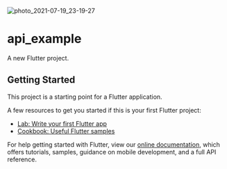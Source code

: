 ![photo_2021-07-19_23-19-27](https://user-images.githubusercontent.com/48511954/126207963-92e7e6fb-2e44-499c-a35a-9c34a36af446.jpg)
# api_example

A new Flutter project.

## Getting Started

This project is a starting point for a Flutter application.

A few resources to get you started if this is your first Flutter project:

- [Lab: Write your first Flutter app](https://flutter.dev/docs/get-started/codelab)
- [Cookbook: Useful Flutter samples](https://flutter.dev/docs/cookbook)

For help getting started with Flutter, view our
[online documentation](https://flutter.dev/docs), which offers tutorials,
samples, guidance on mobile development, and a full API reference.
